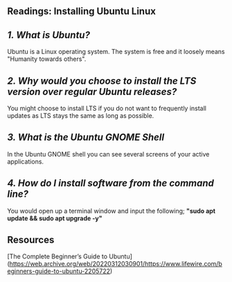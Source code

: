 ## Readings: Installing Ubuntu Linux
## *1. What is Ubuntu?*
Ubuntu is a Linux operating system. The system is free and it loosely means "Humanity towards others".
## *2. Why would you choose to install the LTS version over regular Ubuntu releases?*
You might choose to install LTS if you do not want to frequently install updates as LTS stays the same as long as possible.
## *3. What is the Ubuntu GNOME Shell*
In the Ubuntu GNOME shell you can see several screens of your active applications.
## *4. How do I install software from the command line?*
You would open up a terminal window and input the following;
**"sudo apt update && sudo apt upgrade -y"**



## Resources
[The Complete Beginner’s Guide to Ubuntu] (https://web.archive.org/web/20220312030901/https://www.lifewire.com/beginners-guide-to-ubuntu-2205722)


